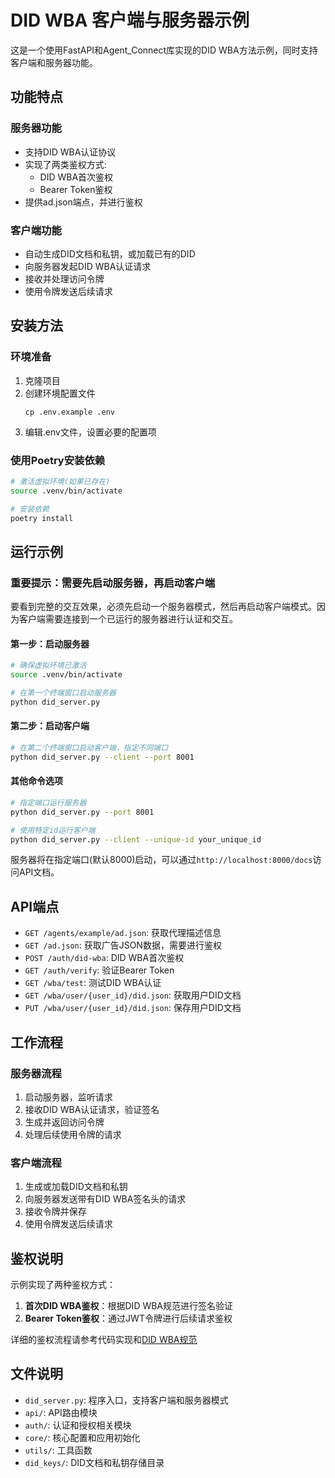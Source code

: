 # DID WBA 客户端与服务器示例

这是一个使用FastAPI和Agent_Connect库实现的DID WBA方法示例，同时支持客户端和服务器功能。

## 功能特点

### 服务器功能
- 支持DID WBA认证协议
- 实现了两类鉴权方式:
  - DID WBA首次鉴权
  - Bearer Token鉴权
- 提供ad.json端点，并进行鉴权

### 客户端功能
- 自动生成DID文档和私钥，或加载已有的DID
- 向服务器发起DID WBA认证请求
- 接收并处理访问令牌
- 使用令牌发送后续请求

## 安装方法

### 环境准备

1. 克隆项目
2. 创建环境配置文件
   ```
   cp .env.example .env
   ```
3. 编辑.env文件，设置必要的配置项

### 使用Poetry安装依赖

```bash
# 激活虚拟环境(如果已存在)
source .venv/bin/activate

# 安装依赖
poetry install
```

## 运行示例

### 重要提示：需要先启动服务器，再启动客户端

要看到完整的交互效果，必须先启动一个服务器模式，然后再启动客户端模式。因为客户端需要连接到一个已运行的服务器进行认证和交互。

#### 第一步：启动服务器

```bash
# 确保虚拟环境已激活
source .venv/bin/activate

# 在第一个终端窗口启动服务器
python did_server.py
```

#### 第二步：启动客户端

```bash
# 在第二个终端窗口启动客户端，指定不同端口
python did_server.py --client --port 8001
```

#### 其他命令选项

```bash
# 指定端口运行服务器
python did_server.py --port 8001

# 使用特定id运行客户端
python did_server.py --client --unique-id your_unique_id
```

服务器将在指定端口(默认8000)启动，可以通过`http://localhost:8000/docs`访问API文档。

## API端点

- `GET /agents/example/ad.json`: 获取代理描述信息
- `GET /ad.json`: 获取广告JSON数据，需要进行鉴权
- `POST /auth/did-wba`: DID WBA首次鉴权
- `GET /auth/verify`: 验证Bearer Token
- `GET /wba/test`: 测试DID WBA认证
- `GET /wba/user/{user_id}/did.json`: 获取用户DID文档
- `PUT /wba/user/{user_id}/did.json`: 保存用户DID文档

## 工作流程

### 服务器流程
1. 启动服务器，监听请求
2. 接收DID WBA认证请求，验证签名
3. 生成并返回访问令牌
4. 处理后续使用令牌的请求

### 客户端流程
1. 生成或加载DID文档和私钥
2. 向服务器发送带有DID WBA签名头的请求
3. 接收令牌并保存
4. 使用令牌发送后续请求

## 鉴权说明

示例实现了两种鉴权方式：

1. **首次DID WBA鉴权**：根据DID WBA规范进行签名验证
2. **Bearer Token鉴权**：通过JWT令牌进行后续请求鉴权

详细的鉴权流程请参考代码实现和[DID WBA规范](https://github.com/agent-network-protocol/AgentNetworkProtocol/blob/main/chinese/03-did%3Awba%E6%96%B9%E6%B3%95%E8%A7%84%E8%8C%83.md)

## 文件说明

- `did_server.py`: 程序入口，支持客户端和服务器模式
- `api/`: API路由模块
- `auth/`: 认证和授权相关模块
- `core/`: 核心配置和应用初始化
- `utils/`: 工具函数
- `did_keys/`: DID文档和私钥存储目录
